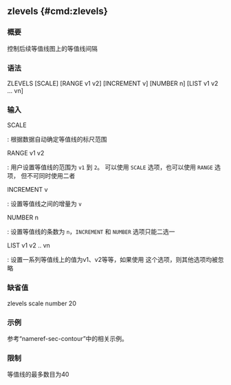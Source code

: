 ## zlevels {#cmd:zlevels}

### 概要

控制后续等值线图上的等值线间隔

### 语法

ZLEVELS \[SCALE\] \[RANGE v1 v2\] \[INCREMENT v\] \[NUMBER n\] \[LIST v1
v2 ... vn\]

### 输入

SCALE

:   根据数据自动确定等值线的标尺范围

RANGE v1 v2

:   用户设置等值线的范围为 `v1` 到 `2`。 可以使用 `SCALE`
    选项，也可以使用 `RANGE` 选项， 但不可同时使用二者

INCREMENT v

:   设置等值线之间的增量为 `v`

NUMBER n

:   设置等值线的条数为 `n`，`INCREMENT` 和 `NUMBER` 选项只能二选一

LIST v1 v2 .. vn

:   设置一系列等值线上的值为v1、v2等等，如果使用
    这个选项，则其他选项均被忽略

### 缺省值

zlevels scale number 20

### 示例

参考“nameref-sec-contour”中的相关示例。

### 限制

等值线的最多数目为40
